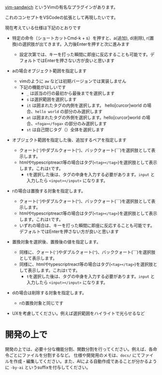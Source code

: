 [vim-sandwich](https://github.com/machakann/vim-sandwich) というVimの有名なプラグインがあります。

これのコンセプトをVSCodeの拡張として再現したいです。

現在考えている仕様は下記のとおりです

- 特定の命令（ショートカットCmd-k + s）を押すと、a(追加), d(削除), r(置換)の選択肢が出てきます。入力後Enterを押すと次に進みます
  - 設定次第では、キーを打った瞬間に即座に反応することも可能です。デフォルトではEnterを押さない方が良いと思います

- aの場合オブジェクト範囲を指定します
  - vimのように `aw` などは初期バージョンでは実装しません
  - 下記の機能がほしいです
    - `_` は該当の行の最初から最後までを選択します
    - `s` は選択範囲を選択します
    - `it` は囲まれたタグの内側を選択します。 <hoge><foga>hello[curcor]world</foga></hoge> の場合、`hello world` の部分のみ選択します
    - `at` は囲まれたタグの外側を選択します。<hoge><foga>hello[curcor]world</foga></hoge> の場合、`<foga></foga>` の部分のみ選択します
    - `st` は自己閉じタグ（<img />）全体を選択します
- オブジェクト範囲を指定した後、追加するペアを指定します

  - クォート(`'`)やダブルクォート(`"`)、バッククォート(`\``)を選択肢として表示します。
  - htmlやtypescriptreact等の場合はタグ(`<tag></tag>`)を選択肢として表示します。これは`t`です。
    - `t`を選択した後は、タグの中身を入力する必要があります。`input` と入力したら `<input></input>` になります。

- rの場合は置換する対象を指定します。
  - クォート(`'`)やダブルクォート(`"`)、バッククォート(`\``)を選択肢として表示します。
  - htmlやtypescriptreact等の場合はタグ(`<tag></tag>`)を選択肢として表示します。これは`t`です。
  - いずれの場合は、キーを打った瞬間に即座に反応することも可能です。デフォルトではEnterを押さない方が良いと思います
- 置換対象を選択後、置換後の値を指定します。

  - 同様に、クォート(`'`)やダブルクォート(`"`)、バッククォート(`\``)を選択肢として表示します。
  - 同様に、htmlやtypescriptreact等の場合はタグ(`<tag></tag>`)を選択肢として表示します。これは`t`です。
    - `t`を選択した後は、タグの中身を入力する必要があります。`input` と入力したら `<input></input>` になります。

- dの場合は削除する対象を指定します。

  - rの置換対象と同じです

- UXを考慮してください。例えば選択範囲をハイライトで光らせるなど

# 開発の上で

開発の上では、必要十分な機能分割、関数分割を行ってください。例えば、各命令ごとにファイルを分割するなど。
仕様や開発用のメモは、`docs/` にてファイルを作成・編集してください。また、AIによる自動作成であることが分かるように `-by-ai` というsuffixを付与してください。
